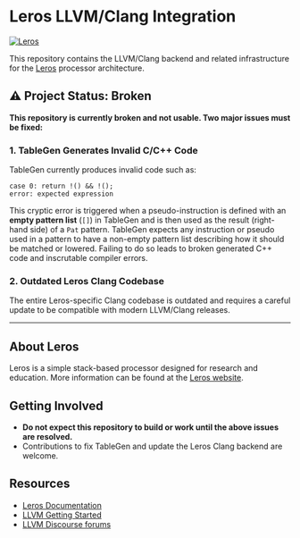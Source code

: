 # Leros LLVM/Clang Integration

[![Leros](https://leros-dev.github.io/img/leros-logo.png)](https://leros-dev.github.io/)

This repository contains the LLVM/Clang backend and related infrastructure for the [Leros](https://leros-dev.github.io/) processor architecture.

## ⚠️ Project Status: Broken

**This repository is currently broken and not usable. Two major issues must be fixed:**

### 1. TableGen Generates Invalid C/C++ Code

TableGen currently produces invalid code such as:

```
case 0: return !() && !();
error: expected expression
```

This cryptic error is triggered when a pseudo-instruction is defined with an **empty pattern list** (`[]`) in TableGen and is then used as the result (right-hand side) of a `Pat` pattern. TableGen expects any instruction or pseudo used in a pattern to have a non-empty pattern list describing how it should be matched or lowered. Failing to do so leads to broken generated C++ code and inscrutable compiler errors.

### 2. Outdated Leros Clang Codebase

The entire Leros-specific Clang codebase is outdated and requires a careful update to be compatible with modern LLVM/Clang releases.

---

## About Leros

Leros is a simple stack-based processor designed for research and education. More information can be found at the [Leros website](https://leros-dev.github.io/).

## Getting Involved

- **Do not expect this repository to build or work until the above issues are resolved.**
- Contributions to fix TableGen and update the Leros Clang backend are welcome.

## Resources

- [Leros Documentation](https://leros-dev.github.io/)
- [LLVM Getting Started](https://llvm.org/docs/GettingStarted.html)
- [LLVM Discourse forums](https://discourse.llvm.org/)


